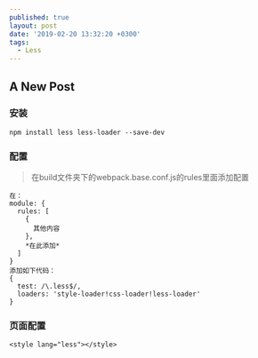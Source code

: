 ```yaml
---
published: true
layout: post
date: '2019-02-20 13:32:20 +0300'
tags:
  - Less
---
```

## A New Post

### 安装

```
npm install less less-loader --save-dev
```

### 配置

>在build文件夹下的webpack.base.conf.js的rules里面添加配置

```
在：
module: {
  rules: [
    {
      其他内容
    },
    *在此添加*
  ]
}
添加如下代码：
{
  test: /\.less$/,
  loaders: 'style-loader!css-loader!less-loader'
}
```

### 页面配置

```
<style lang="less"></style>
```
